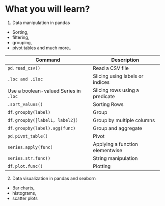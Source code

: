 # What you will learn?

1. Data manipulation in pandas
* Sorting, 
* filtering, 
* grouping, 
* pivot tables and much more..


| Command | Description |
| --- | --- |
| `pd.read_csv()` | Read a CSV file |
| `.loc and .iloc` | Slicing using labels or indices 	 |
| Use a boolean-valued Series in `.loc` | Slicing rows using a predicate |
| `.sort_values()` | Sorting Rows |
| `df.groupby(label)` | Group |
| `df.groupby([label1, label2])` | Group by multiple columns |
| `df.groupby(label).agg(func)` | Group and aggregate |
| `pd.pivot_table()` | Pivot |
| `series.apply(func)` | Applying a function elementwise |
| `series.str.func()` | String manipulation |
| `df.plot.func()` | Plotting |


2. Data visualization in pandas and seaborn
* Bar charts, 
* histograms, 
* scatter plots
